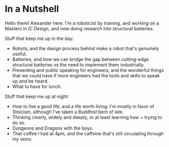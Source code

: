 # In a Nutshell
Hello there! Alexander here. I'm a roboticist by training, and working on a Masters in IC Design, and now doing research into structural batteries. 

Stuff that keep me up in the day:
- Robots, and the design process behind make a robot that's genuinely useful.
- Batteries, and how we can bridge the gap between cutting-edge structural batteries vs the need to implement them industrially.
- Presenting and public speaking for engineers, and the wonderful things that we could have if more engineers had the tools and skills to speak up and be heard.
- What to have for lunch.

Stuff that keep me up at night:
- How to live a good life, and a life worth living. I'm mostly in favor of Stoicism, although I've taken a Buddhist bent of late.
- Thinking clearly, widely and deeply, or at least learning how + trying to do so.
- Dungeons and Dragons with the boys.
- That coffee I had at 4pm, and the caffeine that's still circulating through my veins.


